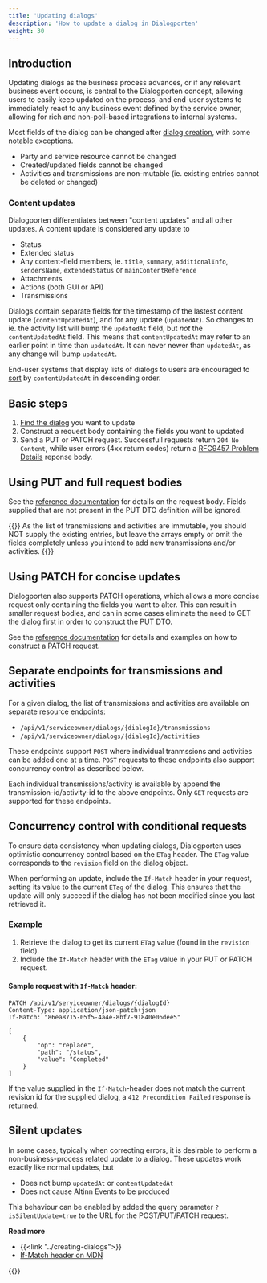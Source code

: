 ```yaml
---
title: 'Updating dialogs'
description: 'How to update a dialog in Dialogporten'
weight: 30
---
```


## Introduction

Updating dialogs as the business process advances, or if any relevant business event occurs, is central to the Dialogporten
 concept, allowing users to easily keep updated on the process, and end-user systems to immediately react to any business event
 defined by the service owner, allowing for rich and non-poll-based integrations to internal systems.

Most fields of the dialog can be changed after [dialog creation](/en/dialogporten/user-guides/service-owners/updating-dialogs/../creating-dialogs/), with some notable exceptions.

* Party and service resource cannot be changed
* Created/updated fields cannot be changed
* Activities and transmissions are non-mutable (ie. existing entries cannot be deleted or changed)

### Content updates

Dialogporten differentiates between "content updates" and all other updates. A content update is considered any update to

- Status
- Extended status
- Any content-field members, ie. `title`, `summary`, `additionalInfo`, `sendersName`, `extendedStatus` or `mainContentReference`
- Attachments
- Actions (both GUI or API)
- Transmissions

Dialogs contain separate fields for the timestamp of the lastest content update (`contentUpdatedAt`), and for any update (`updatedAt`). 
So changes to ie. the activity list will bump the `updatedAt` field, but _not_ the `contentUpdatedAt` field. This means that `contentUpdatedAt` may
refer to an earlier point in time than `updatedAt`. It can never newer than `updatedAt`, as any change will bump `updatedAt`.

End-user systems that display lists of dialogs to users are encouraged to [sort](/en/dialogporten/user-guides/service-owners/updating-dialogs/../../searching-for-dialogs#ordering) by `contentUpdatedAt` in descending order.

## Basic steps

1. [Find the dialog](/en/dialogporten/user-guides/service-owners/updating-dialogs/../../searching-for-dialogs/) you want to update
2. Construct a request body containing the fields you want to updated
3. Send a PUT or PATCH request. Successfull requests return `204 No Content`, while user errors (4xx return codes) return a [RFC9457 Problem Details](https://www.rfc-editor.org/rfc/rfc9457.html) reponse body.

## Using PUT and full request bodies

See the [reference documentation](/en/dialogporten/user-guides/service-owners/updating-dialogs/../../../reference/entities/dialog/#update-put) for details on the request body. Fields supplied 
that are not present in the PUT DTO definition will be ignored.

{{<notice warning>}}
As the list of transmissions and activities are immutable, you should NOT supply the existing entries, but leave the arrays empty or omit the fields 
completely unless you intend to add new transmissions and/or activities.
{{</notice>}}

## Using PATCH for concise updates

Dialogporten also supports PATCH operations, which allows a more concise request only containing the fields you want to alter. This can result in smaller 
request bodies, and can in some cases eliminate the need to GET the dialog first in order to construct the PUT DTO.

See the [reference documentation](/en/dialogporten/user-guides/service-owners/updating-dialogs/../../../reference/entities/dialog/#update-patch) for details and examples on how to construct a PATCH request.

## Separate endpoints for transmissions and activities

For a given dialog, the list of transmissions and activities are available on separate resource endpoints:
* `/api/v1/serviceowner/dialogs/{dialogId}/transmissions` 
* `/api/v1/serviceowner/dialogs/{dialogId}/activities`

These endpoints support `POST` where individual tranmssions and activities can be added one at a time. `POST` requests to these endpoints also support concurrency control as described below.

Each individual transmissions/activity is available by append the transmission-id/activity-id to the above endpoints. Only `GET` requests are supported for these endpoints.

## Concurrency control with conditional requests

To ensure data consistency when updating dialogs, Dialogporten uses optimistic concurrency control based on the `ETag` header. The `ETag` value corresponds to the `revision` field on the dialog object.

When performing an update, include the `If-Match` header in your request, setting its value to the current `ETag` of the dialog. This ensures that the update will only succeed if the dialog has not been modified since you last retrieved it.

### Example

1. Retrieve the dialog to get its current `ETag` value (found in the `revision` field).
2. Include the `If-Match` header with the `ETag` value in your PUT or PATCH request.

#### Sample request with `If-Match` header:
```http
PATCH /api/v1/serviceowner/dialogs/{dialogId}
Content-Type: application/json-patch+json
If-Match: "86ea8715-05f5-4a4e-8bf7-91840e06dee5"

[
    {
        "op": "replace",
        "path": "/status",
        "value": "Completed"
    }
]
```

If the value supplied in the `If-Match`-header does not match the current revision id for the supplied dialog, a `412 Precondition Failed` response is returned.

## Silent updates

In some cases, typically when correcting errors, it is desirable to perform a non-business-process related update to a dialog. These updates work exactly like normal updates, but 
* Does not bump `updatedAt` or `contentUpdatedAt`
* Does not cause Altinn Events to be produced

This behaviour can be enabled by added the query parameter `?isSilentUpdate=true` to the URL for the POST/PUT/PATCH request.

**Read more**
- {{<link "../creating-dialogs">}}
- [If-Match header on MDN](https://developer.mozilla.org/en-US/docs/Web/HTTP/Reference/Headers/If-Match)

{{<children />}}
